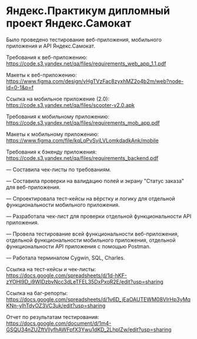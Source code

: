 # Яндекс.Практикум дипломный проект Яндекс.Самокат
Было проведено тестирование веб-приложения, мобильного приложения и API Яндекс.Самокат.

Требования к веб-приложению: https://code.s3.yandex.net/qa/files/requirements_web_app_1.1.pdf

Макеты к веб-приложению: https://www.figma.com/design/vHgTVzFac8zyxhMZ2o4b2m/web?node-id=0-1&p=f

Ссылка на мобильное приложение (2.0): https://code.s3.yandex.net/qa/files/scooter-v2.0.apk

Требования к мобильному приложению: https://code.s3.yandex.net/qa/files/requirements_mob_app.pdf

Макеты к мобильному приложению: https://www.figma.com/file/kqLqPvSvjLVLomkdadkAnk/mobile

Требования к бэкенду приложения: https://code.s3.yandex.net/qa/files/requirements_backend.pdf

— Составила чек-листы по требованиям.

— Составила проверки на валидацию полей и экрану "Статус заказа" для веб-приложения.

— Спроектировала тест-кейсы на вёрстку и логику для отдельной функциональности мобильного приложения.

— Разработала чек-лист для проверки отдельной функциональности API приложения.

— Провела тестирование всей функциональности веб-приложения, отдельной функциональности мобильного приложения, отдельной функциональности API приложения с помощью Postman.

— Работала терминалом Cygwin, SQL, Charles.

Ссылка на тест-кейсы и чек-листы: https://docs.google.com/spreadsheets/d/1d-hKF-zYOHl9D_i9WIDzbvNcc3dLeTFEL35DxPxoR2E/edit?usp=sharing

Ссылка на баг-репорты: https://docs.google.com/spreadsheets/d/1v6D_jEaOAUTEWM08VlrHp3yMqKNn-yIhTdyOZ3VC3uk/edit?usp=sharing

Отчет по результатам тестирования: https://docs.google.com/document/d/1m4-GSQU34nZUZftVllyfhAWFpfX3Ywu1dKD_2LhpIZw/edit?usp=sharing
